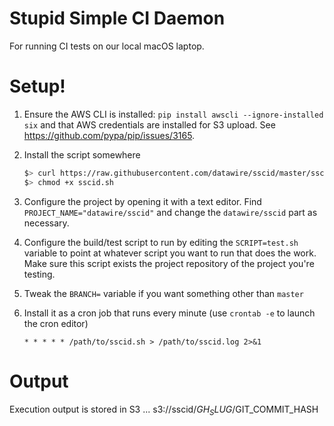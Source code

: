 # Stupid Simple CI Daemon

For running CI tests on our local macOS laptop.

# Setup!

1. Ensure the AWS CLI is installed: `pip install awscli --ignore-installed six` and that AWS credentials are installed for S3 upload. See https://github.com/pypa/pip/issues/3165.
2. Install the script somewhere

    ```bash
    $> curl https://raw.githubusercontent.com/datawire/sscid/master/sscid.sh
    $> chmod +x sscid.sh
    ```

3. Configure the project by opening it with a text editor. Find `PROJECT_NAME="datawire/sscid"` and change the `datawire/sscid` part as necessary.
4. Configure the build/test script to run by editing the `SCRIPT=test.sh` variable to point at whatever script you want to run that does the work. Make sure this script exists the project repository of the project you're testing.
5. Tweak the `BRANCH=` variable if you want something other than `master` 
6. Install it as a cron job that runs every minute (use `crontab -e` to launch the cron editor)
    
    `* * * * * /path/to/sscid.sh > /path/to/sscid.log 2>&1`

# Output

Execution output is stored in S3 ... s3://sscid/$GH_SLUG/$GIT_COMMIT_HASH


    

